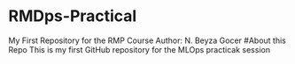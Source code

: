 # RMDps-Practical
My First Repository for the RMP Course
Author: N. Beyza Gocer
#About this Repo
This is my first GitHub repository for the MLOps practicak session